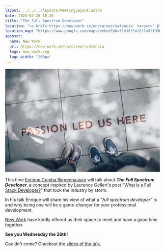 ```yaml
---
layout: ../../../layouts/MeetingLayout.astro
date: 2025-03-26 18:30
title: "The Full Spectrum Developer"
location: "<a href='https://new-work.se/en/career/valencia' target='_blank'>New Work</a> Valencia C/ Pintor Sorolla 11, 46002 Valencia"
location_map: "https://www.google.com/maps/embed?pb=!1m18!1m12!1m3!1d3079.923452783778!2d-0.3755156492814634!3d39.4710579793855!2m3!1f0!2f0!3f0!3m2!1i1024!2i768!4f13.1!3m3!1m2!1s0xd6049140afd6c35%3A0x3a7f3c26bcb251ef!2sXING%20Networking%20Spain%20SL!5e0!3m2!1sen!2ses!4v1573154452694!5m2!1sen!2ses"
sponsor:
  name: New Work
  url: https://new-work.se/en/career/valencia
  logo: new_work.svg
  logo_width: "200px"
---
```

![Full Spectrum Developer](../../../images/full-spectrum.jpg)

This time [Enrique Comba Riepenhausen](https://ecomba.pro) will talk about **_The Full Spectrum Developer_**, a concept
inspired by Laurence Gellert's post "[What is a Full Stack Developer?](https://www.laurencegellert.com/2012/08/what-is-a-full-stack-developer/)" that
took the industry by storm.

In his talk Enrique will share his view of what a _"full spectrum developer"_ is and why being one will be a game-changer for your professional development.

[New Work](https://new-work.se/en/career/valencia) have kindly offered us their space to meet and have a good
time together.

**See you Wednesday the 26th!**

Couldn't come? Checkout the [slides of the talk](/assets/TheFullSpectrumDeveloper.pdf).